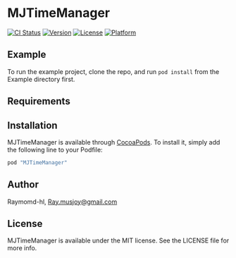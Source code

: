 # MJTimeManager

[![CI Status](http://img.shields.io/travis/Raymomd-hl/MJTimeManager.svg?style=flat)](https://travis-ci.org/Raymomd-hl/MJTimeManager)
[![Version](https://img.shields.io/cocoapods/v/MJTimeManager.svg?style=flat)](http://cocoapods.org/pods/MJTimeManager)
[![License](https://img.shields.io/cocoapods/l/MJTimeManager.svg?style=flat)](http://cocoapods.org/pods/MJTimeManager)
[![Platform](https://img.shields.io/cocoapods/p/MJTimeManager.svg?style=flat)](http://cocoapods.org/pods/MJTimeManager)

## Example

To run the example project, clone the repo, and run `pod install` from the Example directory first.

## Requirements

## Installation

MJTimeManager is available through [CocoaPods](http://cocoapods.org). To install
it, simply add the following line to your Podfile:

```ruby
pod "MJTimeManager"
```

## Author

Raymomd-hl, Ray.musjoy@gmail.com

## License

MJTimeManager is available under the MIT license. See the LICENSE file for more info.
